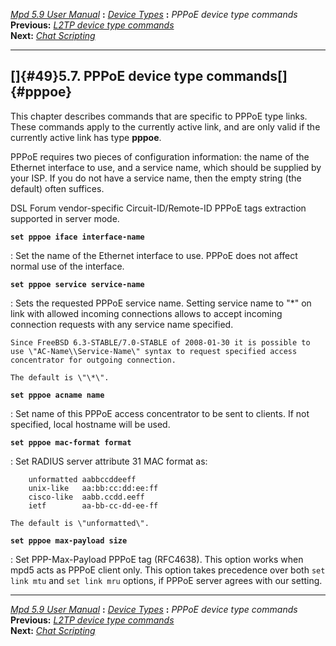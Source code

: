 [*Mpd 5.9 User Manual*](README.md) **:** [*Device Types*](mpd42.md)
**:** *PPPoE device type commands*\
**Previous:** [*L2TP device type commands*](mpd48.md)\
**Next:** [*Chat Scripting*](mpd50.md)

------------------------------------------------------------------------

## []{#49}5.7. PPPoE device type commands[]{#pppoe}

This chapter describes commands that are specific to PPPoE type links.
These commands apply to the currently active link, and are only valid if
the currently active link has type **pppoe**.

PPPoE requires two pieces of configuration information: the name of the
Ethernet interface to use, and a service name, which should be supplied
by your ISP. If you do not have a service name, then the empty string
(the default) often suffices.

DSL Forum vendor-specific Circuit-ID/Remote-ID PPPoE tags extraction
supported in server mode.

**`set pppoe iface interface-name`**

:   Set the name of the Ethernet interface to use. PPPoE does not affect
    normal use of the interface.

**`set pppoe service service-name`**

:   Sets the requested PPPoE service name. Setting service name to
    \"\*\" on link with allowed incoming connections allows to accept
    incoming connection requests with any service name specified.

    Since FreeBSD 6.3-STABLE/7.0-STABLE of 2008-01-30 it is possible to
    use \"AC-Name\\Service-Name\" syntax to request specified access
    concentrator for outgoing connection.

    The default is \"\*\".

**`set pppoe acname name`**

:   Set name of this PPPoE access concentrator to be sent to clients. If
    not specified, local hostname will be used.

**`set pppoe mac-format format`**

:   Set RADIUS server attribute 31 MAC format as:

        unformatted aabbccddeeff
        unix-like   aa:bb:cc:dd:ee:ff
        cisco-like  aabb.ccdd.eeff
        ietf        aa-bb-cc-dd-ee-ff

    The default is \"unformatted\".

**`set pppoe max-payload size`**

:   Set PPP-Max-Payload PPPoE tag (RFC4638). This option works when mpd5
    acts as PPPoE client only. This option takes precedence over both
    `set link mtu` and `set link mru` options, if PPPoE server agrees
    with our setting.

------------------------------------------------------------------------

[*Mpd 5.9 User Manual*](README.md) **:** [*Device Types*](mpd42.md)
**:** *PPPoE device type commands*\
**Previous:** [*L2TP device type commands*](mpd48.md)\
**Next:** [*Chat Scripting*](mpd50.md)
